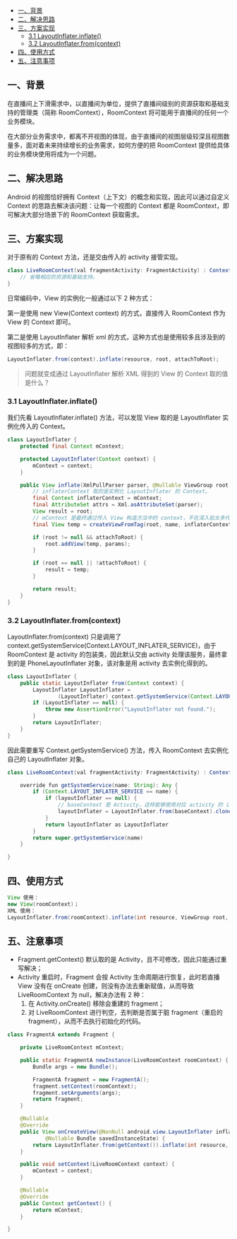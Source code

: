 
<!-- TOC -->

- [一、背景](#一背景)
- [二、解决思路](#二解决思路)
- [三、方案实现](#三方案实现)
    - [3.1 LayoutInflater.inflate()](#31-layoutinflaterinflate)
    - [3.2 LayoutInflater.from(context)](#32-layoutinflaterfromcontext)
- [四、使用方式](#四使用方式)
- [五、注意事项](#五注意事项)

<!-- /TOC -->

## 一、背景

在直播间上下滑需求中，以直播间为单位，提供了直播间级别的资源获取和基础支持的管理类（简称 RoomContext），RoomContext 将可能用于直播间的任何一个业务模块。

在大部分业务需求中，都离不开视图的体现，由于直播间的视图层级较深且视图数量多，面对着未来持续增长的业务需求，如何方便的把 RoomContext 提供给具体的业务模块使用将成为一个问题。

## 二、解决思路

Android 的视图恰好拥有 Context（上下文）的概念和实现，因此可以通过自定义 Context 的思路去解决该问题：让每一个视图的 Context 都是 RoomContext，即可解决大部分场景下的 RoomContext 获取需求。

## 三、方案实现

对于原有的 Context 方法，还是交由传入的 activity 接管实现。

```java
class LiveRoomContext(val fragmentActivity: FragmentActivity) : ContextThemeWrapper(fragmentActivity, fragmentActivity.theme) {
    // 省略相应的资源和基础支持。
}
```

日常编码中，View 的实例化一般通过以下 2 种方式：

第一是使用 new View(Context context) 的方式，直接传入 RoomContext 作为 View 的 Context 即可。

第二是使用 LayoutInflater 解析 xml 的方式，这种方式也是使用较多且涉及到的视图较多的方式，即：

```java
LayoutInflater.from(context).inflate(resource, root, attachToRoot);
```

> 问题就变成通过 LayoutInflater 解析 XML 得到的 View 的 Context 取的值是什么？

### 3.1 LayoutInflater.inflate()

我们先看 LayoutInflater.inflate() 方法，可以发现 View 取的是 LayoutInflater 实例化传入的 Context。

```java
class LayoutInflater {
    protected final Context mContext;

    protected LayoutInflater(Context context) {
        mContext = context;
    }

    public View inflate(XmlPullParser parser, @Nullable ViewGroup root, boolean attachToRoot) {
        // inflaterContext 取的是实例化 LayoutInflater 的 Context。
        final Context inflaterContext = mContext;
        final AttributeSet attrs = Xml.asAttributeSet(parser);
        View result = root;
        // mContext 是最终通过传入 View 构造方法中的 context，不在深入贴太多代码。
        final View temp = createViewFromTag(root, name, inflaterContext, attrs);

        if (root != null && attachToRoot) {
            root.addView(temp, params);
        }

        if (root == null || !attachToRoot) {
            result = temp;
        }

        return result;
    }
}
```

### 3.2 LayoutInflater.from(context)

LayoutInflater.from(context) 只是调用了context.getSystemService(Context.LAYOUT_INFLATER_SERVICE)，由于 RoomContext 是 activity 的包装类，因此默认交由 activity 处理该服务，最终拿到的是 PhoneLayoutInflater 对象，该对象是用 activity 去实例化得到的。

```java
class LayoutInflater {
    public static LayoutInflater from(Context context) {
        LayoutInflater LayoutInflater =
                (LayoutInflater) context.getSystemService(Context.LAYOUT_INFLATER_SERVICE);
        if (LayoutInflater == null) {
            throw new AssertionError("LayoutInflater not found.");
        }
        return LayoutInflater;
    }
}
```

因此需要重写 Context.getSystemService() 方法，传入 RoomContext 去实例化自己的 LayoutInflater 对象。

```java
class LiveRoomContext(val fragmentActivity: FragmentActivity) : ContextThemeWrapper(fragmentActivity, fragmentActivity.theme) {

    override fun getSystemService(name: String): Any {
        if (Context.LAYOUT_INFLATER_SERVICE == name) {
            if (layoutInflater == null) {
                // baseContext 是 Activity，这样能够使用对应 activity 的 inflateFactory， this 是 RoomContext。
                layoutInflater = LayoutInflater.from(baseContext).cloneInContext(this)
            }
            return layoutInflater as LayoutInflater
        }
        return super.getSystemService(name)
    }

}
```

## 四、使用方式

```java
View 使用：
new View(roomContext)；
XML 使用：
LayoutInflater.from(roomContext).inflate(int resource, ViewGroup root, boolean attachToRoot);
```

## 五、注意事项

-  Fragment.getContext() 默认取的是 Activity，且不可修改，因此只能通过重写解决；
-  Activity 重启时，Fragment 会按 Activity 生命周期进行恢复，此时若直播 View 没有在 onCreate 创建，则没有办法去重新赋值，从而导致 LiveRoomContext 为 null，解决办法有 2 种：
   1. 在 Activity.onCreate() 移除会重建的 fragment；
   2. 对 LiveRoomContext 进行判空，去判断是否属于脏 fragment（重启的fragment），从而不去执行初始化的代码。

```java
class FragmentA extends Fragment {

    private LiveRoomContext mContext;

    public static FragmentA newInstance(LiveRoomContext roomContext) {
        Bundle args = new Bundle();

        FragmentA fragment = new FragmentA();
        fragment.setContext(roomContext);
        fragment.setArguments(args);
        return fragment;
    }

    @Nullable
    @Override
    public View onCreateView(@NonNull android.view.LayoutInflater inflater, @Nullable ViewGroup container,
            @Nullable Bundle savedInstanceState) {
        return LayoutInflater.from(getContext()).inflate(int resource, ViewGroup root, boolean attachToRoot);
    }

    public void setContext(LiveRoomContext context) {
        mContext = context;
    }

    @Nullable
    @Override
    public Context getContext() {
        return mContext;
    }

}
```

